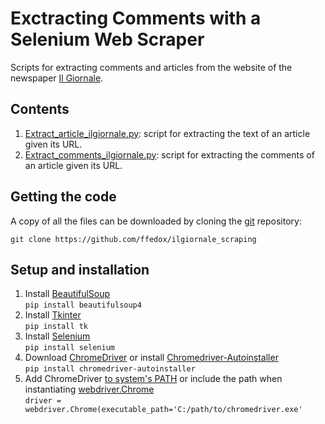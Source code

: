 # Exctracting Comments with a Selenium Web Scraper

Scripts for extracting comments and articles from the website of the newspaper [Il Giornale](https://www.ilgiornale.it/).

## Contents

1. [Extract_article_ilgiornale.py](https://github.com/ffedox/ilgiornale_scraping/blob/main/extract_article_ilgiornale.py): script for extracting the text of an article given its URL.
2. [Extract_comments_ilgiornale.py](https://github.com/ffedox/ilgiornale_scraping/blob/main/extract_comments_ilgiornale.py): script for extracting the comments of an article given its URL.

## Getting the code

A copy of all the files can be downloaded by cloning the
[git](https://git-scm.com/) repository:

    git clone https://github.com/ffedox/ilgiornale_scraping

## Setup and installation
1. Install [BeautifulSoup](https://www.crummy.com/software/BeautifulSoup/bs4/doc/) <br />
`pip install beautifulsoup4` <br />
2. Install [Tkinter](https://docs.python.org/3/library/tkinter.html) <br />
`pip install tk`
3. Install [Selenium](https://www.selenium.dev/) <br />
`pip install selenium` <br />
4. Download [ChromeDriver](https://sites.google.com/chromium.org/driver/) or install [Chromedriver-Autoinstaller](https://pypi.org/project/chromedriver-autoinstaller/) <br />
`pip install chromedriver-autoinstaller` <br />
5. Add ChromeDriver [to system's PATH](https://www.browserstack.com/guide/run-selenium-tests-using-selenium-chromedriver) or include the path when instantiating [webdriver.Chrome](https://chromedriver.chromium.org/) <br />
`driver = webdriver.Chrome(executable_path='C:/path/to/chromedriver.exe'` 
